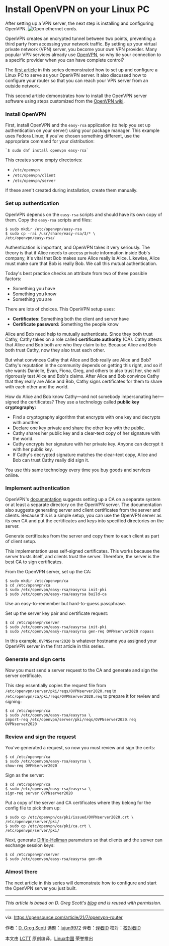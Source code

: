 [#]: subject: "Install OpenVPN on your Linux PC"
[#]: via: "https://opensource.com/article/21/7/openvpn-router"
[#]: author: "D. Greg Scott https://opensource.com/users/greg-scott"
[#]: collector: "lujun9972"
[#]: translator: " "
[#]: reviewer: " "
[#]: publisher: " "
[#]: url: " "

Install OpenVPN on your Linux PC
======
After setting up a VPN server, the next step is installing and
configuring OpenVPN.
![Open ethernet cords.][1]

OpenVPN creates an encrypted tunnel between two points, preventing a third party from accessing your network traffic. By setting up your virtual private network (VPN) server, you become your own VPN provider. Many popular VPN services already use [OpenVPN][2], so why tie your connection to a specific provider when you can have complete control?

The [first article][3] in this series demonstrated how to set up and configure a Linux PC to serve as your OpenVPN server. It also discussed how to configure your router so that you can reach your VPN server from an outside network.

This second article demonstrates how to install the OpenVPN server software using steps customized from the [OpenVPN wiki][4].

### Install OpenVPN

First, install OpenVPN and the `easy-rsa` application (to help you set up authentication on your server) using your package manager. This example uses Fedora Linux; if you've chosen something different, use the appropriate command for your distribution:


```
`$ sudo dnf install openvpn easy-rsa`
```

This creates some empty directories:

  * `/etc/openvpn`
  * `/etc/openvpn/client`
  * `/etc/openvpn/server`



If these aren't created during installation, create them manually.

### Set up authentication

OpenVPN depends on the `easy-rsa` scripts and should have its own copy of them. Copy the `easy-rsa` scripts and files:


```
$ sudo mkdir /etc/openvpn/easy-rsa
$ sudo cp -rai /usr/share/easy-rsa/3/* \
/etc/openvpn/easy-rsa/
```

Authentication is important, and OpenVPN takes it very seriously. The theory is that if Alice needs to access private information inside Bob's company, it's vital that Bob makes sure Alice really is Alice. Likewise, Alice must make sure that Bob is really Bob. We call this mutual authentication.

Today's best practice checks an attribute from two of three possible factors:

  * Something you have
  * Something you know
  * Something you are



There are lots of choices. This OpenVPN setup uses:

  * **Certificates:** Something both the client and server have
  * **Certificate password:** Something the people know



Alice and Bob need help to mutually authenticate. Since they both trust Cathy, Cathy takes on a role called **certificate authority** (CA). Cathy attests that Alice and Bob both are who they claim to be. Because Alice and Bob both trust Cathy, now they also trust each other.

But what convinces Cathy that Alice and Bob really are Alice and Bob? Cathy's reputation in the community depends on getting this right, and so if she wants Danielle, Evan, Fiona, Greg, and others to also trust her, she will rigorously test Alice and Bob's claims. After Alice and Bob convince Cathy that they really are Alice and Bob, Cathy signs certificates for them to share with each other and the world.

How do Alice and Bob know Cathy—and not somebody impersonating her—signed the certificates? They use a technology called **public key cryptography:**

  * Find a cryptography algorithm that encrypts with one key and decrypts with another.
  * Declare one key private and share the other key with the public.
  * Cathy shares her public key and a clear-text copy of her signature with the world.
  * Cathy encrypts her signature with her private key. Anyone can decrypt it with her public key.
  * If Cathy's decrypted signature matches the clear-text copy, Alice and Bob can trust Cathy really did sign it.



You use this same technology every time you buy goods and services online.

### Implement authentication

OpenVPN's [documentation][5] suggests setting up a CA on a separate system or at least a separate directory on the OpenVPN server. The documentation also suggests generating server and client certificates from the server and clients. Because this is a simple setup, you can use the OpenVPN server as its own CA and put the certificates and keys into specified directories on the server.

Generate certificates from the server and copy them to each client as part of client setup.

This implementation uses self-signed certificates. This works because the server trusts itself, and clients trust the server. Therefore, the server is the best CA to sign certificates.

From the OpenVPN server, set up the CA:


```
$ sudo mkdir /etc/openvpn/ca
$ cd /etc/openvpn/ca
$ sudo /etc/openvpn/easy-rsa/easyrsa init-pki
$ sudo /etc/openvpn/easy-rsa/easyrsa build-ca
```

Use an easy-to-remember but hard-to-guess passphrase.

Set up the server key pair and certificate request:


```
$ cd /etc/openvpn/server
$ sudo /etc/openvpn/easy-rsa/easyrsa init-pki
$ sudo /etc/openvpn/easy-rsa/easyrsa gen-req OVPNserver2020 nopass
```

In this example, `OVPNServer2020` is whatever hostname you assigned your OpenVPN server in the first article in this series.

### Generate and sign certs

Now you must send a server request to the CA and generate and sign the server certificate.

This step essentially copies the request file from `/etc/openvpn/server/pki/reqs/OVPNserver2020.req` to `/etc/openvpn/ca/pki/reqs/OVPNserver2020.req` to prepare it for review and signing:


```
$ cd /etc/openvpn/ca
$ sudo /etc/openvpn/easy-rsa/easyrsa \
import-req /etc/openvpn/server/pki/reqs/OVPNserver2020.req OVPNserver2020
```

### Review and sign the request

You've generated a request, so now you must review and sign the certs:


```
$ cd /etc/openvpn/ca
$ sudo /etc/openvpn/easy-rsa/easyrsa \
show-req OVPNserver2020
```

Sign as the server:


```
$ cd /etc/openvpn/ca
$ sudo /etc/openvpn/easy-rsa/easyrsa \
sign-req server OVPNserver2020
```

Put a copy of the server and CA certificates where they belong for the config file to pick them up:


```
$ sudo cp /etc/openvpn/ca/pki/issued/OVPNserver2020.crt \
/etc/openvpn/server/pki/
$ sudo cp /etc/openvpn/ca/pki/ca.crt \
/etc/openvpn/server/pki/
```

Next, generate [Diffie-Hellman][6] parameters so that clients and the server can exchange session keys:


```
$ cd /etc/openvpn/server
$ sudo /etc/openvpn/easy-rsa/easyrsa gen-dh
```

### Almost there

The next article in this series will demonstrate how to configure and start the OpenVPN server you just built.

* * *

_This article is based on D. Greg Scott's [blog][7] and is reused with permission._

--------------------------------------------------------------------------------

via: https://opensource.com/article/21/7/openvpn-router

作者：[D. Greg Scott][a]
选题：[lujun9972][b]
译者：[译者ID](https://github.com/译者ID)
校对：[校对者ID](https://github.com/校对者ID)

本文由 [LCTT](https://github.com/LCTT/TranslateProject) 原创编译，[Linux中国](https://linux.cn/) 荣誉推出

[a]: https://opensource.com/users/greg-scott
[b]: https://github.com/lujun9972
[1]: https://opensource.com/sites/default/files/styles/image-full-size/public/lead-images/openwires_fromRHT_520_0612LL.png?itok=PqZi55Ab (Open ethernet cords.)
[2]: https://openvpn.net/
[3]: https://opensource.com/article/21/7/vpn-openvpn-part-1
[4]: https://community.openvpn.net/openvpn/wiki
[5]: https://openvpn.net/community-resources/
[6]: https://en.wikipedia.org/wiki/Diffie%E2%80%93Hellman_key_exchange
[7]: https://www.dgregscott.com/how-to-build-a-vpn-in-four-easy-steps-without-spending-one-penny/
